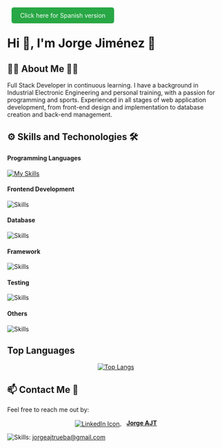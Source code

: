 
<a href="README_ES.md" style="background-color: #28a745; color: white; padding: 10px 20px; text-decoration: none; border-radius: 5px; margin: 0 10px;">Click here for Spanish version</a>

# Hi 👋, I'm Jorge Jiménez 💪

## 👨‍💻 About Me 🏋️‍♂️
Full Stack Developer in continuous learning. I have a background in Industrial Electronic Engineering and personal training, with a passion for programming and sports. Experienced in all stages of web application development, from front-end design and implementation to database creation and back-end management.

## ⚙ Skills and Techonologies 🛠
#### Programming Languages
[![My Skills](https://skillicons.dev/icons?i=js,ts,py)](https://skillicons.dev)

#### Frontend Development
![Skills](https://skills-icons.vercel.app/api/icons?i=html,css,bootstrap,react)

#### Database
![Skills](https://skills-icons.vercel.app/api/icons?i=mysql,postgresql)

#### Framework
![Skills](https://skills-icons.vercel.app/api/icons?i=flask,fastapi)

#### Testing
![Skills](https://skills-icons.vercel.app/api/icons?i=jest,pytest)

#### Others
![Skills](https://skills-icons.vercel.app/api/icons?i=nodejs,git,github,postman,docker,markdown,arduino)

## Top Languages
<p align="center">
  <a href="https://github.com/JorgeAJT/github-readme-stats">
    <img src="https://github-readme-stats.vercel.app/api/top-langs/?username=JorgeAJT&layout=donut" alt="Top Langs">
  </a>
</p>

## 📫 Contact Me 📩
Feel free to reach me out by:
<!--
<a href="https://www.linkedin.com/in/jorgeajt/">
  <img src="https://skills-icons.vercel.app/api/icons?i=linkedin" alt="LinkedIn Icon" align="absmiddle" />
</a>
&nbsp;
<a href="https://www.linkedin.com/in/jorgeajt/"><strong style="margin-left: 8px;">Jorge AJT</strong></a>

<a href="https://www.linkedin.com/in/jorgeajt/" style="text-decoration: none;">
  <img src="https://skills-icons.vercel.app/api/icons?i=linkedin" alt="LinkedIn Icon" align="absmiddle" />
  <strong style="margin-left: 8px;">Jorge AJT</strong>
</a>
-->

<p align="center">
  <a href="https://www.linkedin.com/in/jorgeajt/" style="margin-right: 12px;">
    <img src="https://skills-icons.vercel.app/api/icons?i=linkedin" alt="LinkedIn Icon" align="absmiddle"/>
  </a> 
  <a href="https://www.linkedin.com/in/jorgeajt/"><strong>Jorge AJT</strong></a>
</p>





![Skills](https://skills-icons.vercel.app/api/icons?i=gmail): [jorgeajtrueba@gmail.com](mailto:jorgeajtrueba@gmail.com)
